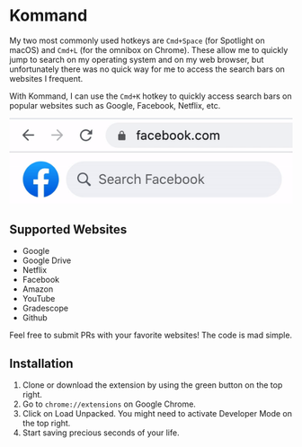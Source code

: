 # Kommand

My two most commonly used hotkeys are `Cmd+Space` (for Spotlight on macOS) and `Cmd+L` (for the omnibox on Chrome). These allow me to quickly jump to search on my operating system and on my web browser, but unfortunately there was no quick way for me to access the search bars on websites I frequent.

With Kommand, I can use the `Cmd+K` hotkey to quickly access search bars on popular websites such as Google, Facebook, Netflix, etc.

![](demo.gif)

## Supported Websites

* Google
* Google Drive
* Netflix
* Facebook
* Amazon
* YouTube
* Gradescope
* Github

Feel free to submit PRs with your favorite websites! The code is mad simple.

## Installation

1. Clone or download the extension by using the green button on the top right.
2. Go to `chrome://extensions` on Google Chrome.
3. Click on Load Unpacked. You might need to activate Developer Mode on the top right.
4. Start saving precious seconds of your life.